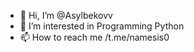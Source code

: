 - 👋 Hi, I’m @Asylbekovv
- 👀 I’m interested in Programming Python
- 📫 How to reach me /t.me/namesis0

